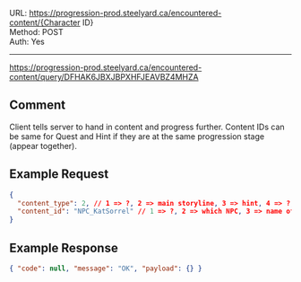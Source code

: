URL: https://progression-prod.steelyard.ca/encountered-content/{Character ID} \
Method: POST \
Auth: Yes

---

https://progression-prod.steelyard.ca/encountered-content/query/DFHAK6JBXJBPXHFJEAVBZ4MHZA

## Comment
Client tells server to hand in content and progress further. Content IDs can be same for Quest and Hint if they are at the same progression stage (appear together).

## Example Request
```json
{
  "content_type": 2, // 1 => ?, 2 => main storyline, 3 => hint, 4 => ?, 5 => lore journal entry
  "content_id": "NPC_KatSorrel" // 1 => ?, 2 => which NPC, 3 => name of hint
}
```

## Example Response
```json
{ "code": null, "message": "OK", "payload": {} }
```